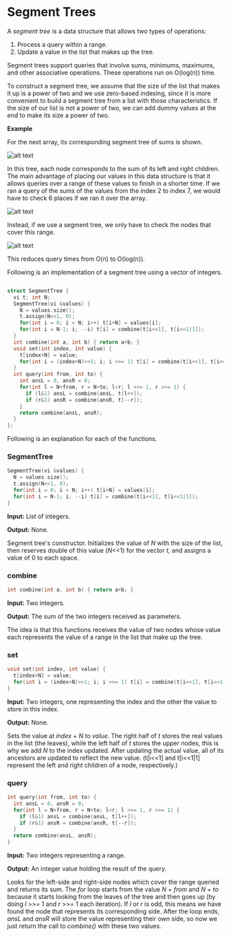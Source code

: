 # Segment Trees

A _segment tree_ is a data structure that allows two types of operations:
1) Process a query within a range.
2) Update a value in the list that makes up the tree.

Segment trees support queries that involve sums, minimums, maximums, and other associative operations. These operations run on O(log(n)) time.

To construct a segment tree, we assume that the size of the list that makes it up is a power of two and we use zero-based indexing, since it is more convenient to build a segment tree from a list with those characteristics. If the size of our list is not a power of two, we can add dummy values at the end to make its size a power of two.

**Example**

For the next array, its corresponding segment tree of sums is shown.

![alt text](https://i.imgur.com/jJgV7Cd.png)

In this tree, each node corresponds to the sum of its left and right children. The main advantage of placing our values in this data structure is that it allows queries over a range of these values to finish in a shorter time. If we ran a query of the sums of the values from the index 2 to index 7, we would have to check 6 places if we ran it over the array.

![alt text](https://i.imgur.com/ceLmjDc.png)

Instead, if we use a segment tree, we only have to check the nodes that cover this range.

![alt text](https://i.imgur.com/rryaoBb.png)

This reduces query times from O(n) to O(log(n)).

Following is an implementation of a segment tree using a vector of integers.

```cpp

struct SegmentTree {
  vi t; int N;
  SegmentTree(vi &values) {
    N = values.size();
    t.assign(N<<1, 0);
    for(int i = 0; i < N; i++) t[i+N] = values[i];
    for(int i = N-1; i; --i) t[i] = combine(t[i<<1], t[i<<1|1]);
  }
  int combine(int a, int b) { return a+b; }
  void set(int index, int value) {
    t[index+N] = value;
    for(int i = (index+N)>>1; i; i >>= 1) t[i] = combine(t[i<<1], t[i<<1|1]);
  }
  int query(int from, int to) {
    int ansL = 0, ansR = 0;
    for(int l = N+from, r = N+to; l<r; l >>= 1, r >>= 1) {
      if (l&1) ansL = combine(ansL, t[l++]);
      if (r&1) ansR = combine(ansR, t[--r]);
    }
    return combine(ansL, ansR);
  }
};
```

Following is an explanation for each of the functions.

### SegmentTree

```cpp
SegmentTree(vi &values) {
  N = values.size();
  t.assign(N<<1, 0);
  for(int i = 0; i < N; i++) t[i+N] = values[i];
  for(int i = N-1; i; --i) t[i] = combine(t[i<<1], t[i<<1|1]);
}
```
**Input:** List of integers.

**Output:** None.

Segment tree's constructor. Initializes the value of _N_ with the size of the list, then reserves double of this value (_N_<<1) for the vector _t_, and assigns a value of 0 to each space.

### combine

```cpp
int combine(int a, int b) { return a+b; }
```
**Input:** Two integers.

**Output:** The sum of the two integers received as parameters.

The idea is that this functions receives the value of two nodes whose value each represents the value of a range in the list that make up the tree.

### set

```cpp
void set(int index, int value) {
  t[index+N] = value;
  for(int i = (index+N)>>1; i; i >>= 1) t[i] = combine(t[i<<1], t[i<<1|1]);
}
```
**Input:** Two integers, one representing the index and the other the value to store in this index.

**Output:** None.

Sets the value at _index_ + _N_ to _value_. The right half of _t_ stores the real values in the list (the leaves), while the left half of _t_ stores the upper nodes, this is why we add _N_ to the index updated. After updating the actual value, all of its ancestors are updated to reflect the new value. (t[i<<1] and t[i<<1|1] represent the left and right children of a node, respectively.)

### query

```cpp
int query(int from, int to) {
  int ansL = 0, ansR = 0;
  for(int l = N+from, r = N+to; l<r; l >>= 1, r >>= 1) {
    if (l&1) ansL = combine(ansL, t[l++]);
    if (r&1) ansR = combine(ansR, t[--r]);
  }
  return combine(ansL, ansR);
}
```
**Input:** Two integers representing a range.

**Output:** An integer value holding the result of the query.

Looks for the left-side and right-side nodes which cover the range queried and returns its sum. The _for_ loop starts from the value _N_ + _from_ and _N_ + _to_ because it starts looking from the leaves of the tree and then goes up (by doing _l_ >>= 1 and _r_ >>= 1 each iteration). If _l_ or _r_ is odd, this means we have found the node that represents its corresponding side. After the loop ends, _ansL_ and _ansR_ will store the value representing their own side, so now we just return the call to _combine()_ with these two values.
